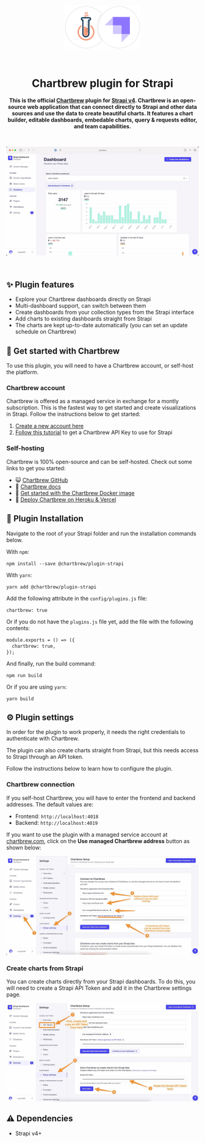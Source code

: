 <p align="center">
  <a href="https://chartbrew.com">
    <img src="https://raw.githubusercontent.com/chartbrew/strapi-plugin-chartbrew/master/admin/src/assets/chartbrew-strapi-icons.png" alt="Chartbrew logo" width="200"/>
  </a>
</a>

<p align="center">
  <a href="https://discord.gg/KwGEbFk" target="_blank"><img src="https://img.shields.io/discord/656557151048957995?label=Chartbrew Discord" alt="" /></a>
</p>

<p align="center">
  <h1 align="center">Chartbrew plugin for Strapi</h1>
</p>

<p align="center">
  <strong>
    This is the official <a href="https://chartbrew.com">Chartbrew</a> plugin for <a href="https://strapi.io">Strapi v4</a>. Chartbrew is an open-source web application that can connect directly to Strapi and other data sources and use the data to create beautiful charts. It features a chart builder, editable dashboards, embedable charts, query & requests editor, and team capabilities.
  </strong>
</p>

<br />

![](https://raw.githubusercontent.com/chartbrew/strapi-plugin-chartbrew/master/admin/src/assets/strapi-chartbrew-dashboard.jpg)

<br />

## ✨ Plugin features

* Explore your Chartbrew dashboards directly on Strapi
* Multi-dashboard support, can switch between them
* Create dashboards from your collection types from the Strapi interface
* Add charts to existing dashboards straight from Strapi
* The charts are kept up-to-date automatically (you can set an update schedule on Chartbrew)

## 👋 Get started with Chartbrew

To use this plugin, you will need to have a Chartbrew account, or self-host the platform.

### Chartbrew account

Chartbrew is offered as a managed service in exchange for a montly subscription. This is the fastest way to get started and create visualizations in Strapi. Follow the instructions below to get started:

1. [Create a new account here](https://app.chartbrew.com/signup)
2. [Follow this tutorial](https://chartbrew.com/blog/how-to-create-api-keys-in-chartbrew/) to get a Chartbrew API Key to use for Strapi

### Self-hosting

Chartbrew is 100% open-source and can be self-hosted. Check out some links to get you started:

* 😺 [Chartbrew GitHub](https://github.com/chartbrew/chartbrew)
* 📔 [Chartbrew docs](https://docs.chartbrew.com)
* 🐳 [Get started with the Chartbrew Docker image](https://docs.chartbrew.com/deployment/#run-the-application-with-docker)
* 🚀 [Deploy Chartbrew on Heroku & Vercel](https://chartbrew.com/blog/how-to-deploy-chartbrew-on-heroku-and-vercel/)

## 🔧 Plugin Installation

Navigate to the root of your Strapi folder and run the installation commands below.

With `npm`:

```
npm install --save @chartbrew/plugin-strapi
```

With `yarn`:

```
yarn add @chartbrew/plugin-strapi
```

Add the following attribute in the `config/plugins.js` file:

```
chartbrew: true
```

Or if you do not have the `plugins.js` file yet, add the file with the following contents:

```
module.exports = () => ({
  chartbrew: true,
});
```

And finally, run the build command:

```
npm run build
```

Or if you are using `yarn`:

```
yarn build
```

## ⚙️ Plugin settings

In order for the plugin to work properly, it needs the right credentials to authenticate with Chartbrew.

The plugin can also create charts straight from Strapi, but this needs access to Strapi through an API token.

Follow the instructions below to learn how to configure the plugin.

### Chartbrew connection

If you self-host Chartbrew, you will have to enter the frontend and backend addresses. The default values are:

* Frontend: `http://localhost:4018`
* Backend: `http://localhost:4019`

If you want to use the plugin with a managed service account at [chartbrew.com](https://chartbrew.com), click on the **Use managed Chartbrew address** button as shown below:

![](https://raw.githubusercontent.com/chartbrew/strapi-plugin-chartbrew/master/admin/src/assets/chartbrew-connection.jpg)

### Create charts from Strapi

You can create charts directly from your Strapi dashboards. To do this, you will need to create a Strapi API Token and add it in the Chartbrew settings page.

![](https://raw.githubusercontent.com/chartbrew/strapi-plugin-chartbrew/master/admin/src/assets/strapi-auth.jpg)

## ⚠️ Dependencies

* Strapi v4+
